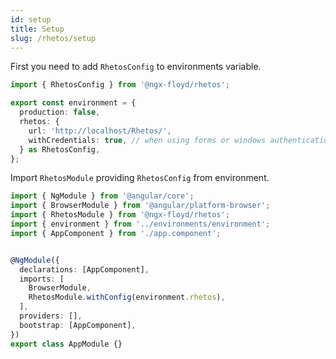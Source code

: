 ```yaml
---
id: setup
title: Setup
slug: /rhetos/setup
---
```

First you need to add `RhetosConfig` to environments variable.

```ts title="environment.ts" {5-8}
import { RhetosConfig } from '@ngx-floyd/rhetos';

export const environment = {
  production: false,
  rhetos: {
    url: 'http://localhost/Rhetos/',
    withCredentials: true, // when using forms or windows authentication
  } as RhetosConfig,
};
```

Import `RhetosModule` providing `RhetosConfig` from environment.

```typescript title="app.module.ts" {12}
import { NgModule } from '@angular/core';
import { BrowserModule } from '@angular/platform-browser';
import { RhetosModule } from '@ngx-floyd/rhetos';
import { environment } from '../environments/environment';
import { AppComponent } from './app.component';


@NgModule({
  declarations: [AppComponent],
  imports: [
    BrowserModule,
    RhetosModule.withConfig(environment.rhetos),
  ],
  providers: [],
  bootstrap: [AppComponent],
})
export class AppModule {}
```
